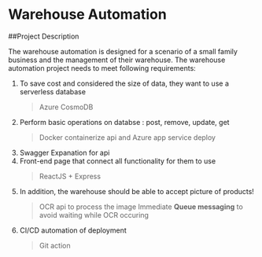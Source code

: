 # Warehouse Automation 

##Project Description

The warehouse automation is designed for a scenario of a small family business and the management of their warehouse. The warehouse automation project needs to meet following requirements: 

1. To save cost and considered the size of data, they want to use a serverless database
    > Azure CosmoDB 
2. Perform basic operations on databse : post, remove, update, get 
    > Docker containerize api and Azure app service deploy
3. Swagger Expanation for api
4. Front-end page that connect all functionality for them to use 
    > ReactJS + Express
5. In addition, the warehouse should be able to accept picture of products! 
    > OCR api to process the image 
    > Immediate **Queue messaging** to avoid waiting while OCR occuring
6. CI/CD automation of deployment
    > Git action